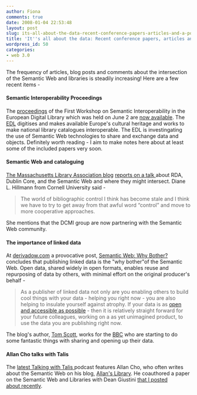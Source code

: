 ```yaml
---
author: Fiona
comments: true
date: 2008-01-04 22:53:48
layout: post
slug: its-all-about-the-data-recent-conference-papers-articles-and-a-podcast
title: 'It''s all about the data: Recent conference papers, articles and a podcast'
wordpress_id: 50
categories:
- web 3.0
---
```


The frequency of articles, blog posts and comments about the intersection of the Semantic Web and libraries is steadily increasing! Here are a few recent items -


#### Semantic Interoperability Proceedings


The [proceedings](http://multimedia.semanticweb.org/siedl/) of the First Workshop on Semantic Interoperability in the European Digital Library which was held on June 2 are [now available](http://multimedia.semanticweb.org/siedl/). The [EDL](http://www.edlproject.eu/) digitises and makes available Europe's cultural heritage and works to make national library catalogues interoperable. The EDL is investingating the use of Semantic Web technologies to share and exchange data and objects. Definitely worth reading - I aim to make notes here about at least some of the included papers very soon.


#### Semantic Web and cataloguing


[The Massachusetts Library Association blog](http://mlamasslib.blogspot.com/) [reports on a talk ](http://mlamasslib.blogspot.com/2008/05/emerging-cataloging-future-rda-dcmi-and_07.html)about RDA, Dublin Core, and the Semantic Web and where they might intersect. Diane L. Hillmann from Cornell University said -


> The world of bibliographic control I think has become stale and I think we have to try to get away from that awful word “control” and move to more cooperative approaches.


She mentions that the DCMI group are now partnering with the Semantic Web community.


#### The importance of linked data


At [derivadow.com](http://derivadow.com/) a provocative post, [Semantic Web: Why Bother?](http://derivadow.com/2008/06/03/semantic-web-why-bother/) concludes that publishing linked data is the "why bother"of the Semantic Web. Open data, shared widely in open formats, enables reuse and repurposing of data by others, with minimal effort on the original producer's behalf -


> As a publisher of linked data not only are you enabling others to build cool things with your data - helping you right now - you are also helping to insulate yourself against atrophy. If your data is as [open and accessible as possible](http://adactio.com/articles/1450/) - then it is relatively straight forward for your future colleagues, working on a as yet unimagined product, to use the data you are publishing right now.


The blog's author, [Tom Scott](http://derivadow.wordpress.com/about), works for the [BBC](http://www.bbc.co.uk) who are starting to do some fantastic things with sharing and opening up their data.


#### Allan Cho talks with Talis


The [latest Talking with Talis ](http://blogs.talis.com/panlibus/archives/2008/06/allan-cho-talks-with-talis.php)podcast features Allan Cho, who often writes about the Semantic Web on his blog, [Allan's Library](http://www.allanslibrary.blogspot.com/). He coauthored a paper on the Semantic Web and Libraries with Dean Giustini [that I posted about recently](http://www.semanticlibrary.net/2008/04/29/reading-notes-web-30-and-health-librarians/).

